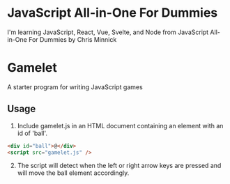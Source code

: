 # JavaScript All-in-One For Dummies

I'm learning JavaScript, React, Vue, Svelte, and Node from JavaScript All-in-One For Dummies by Chris Minnick

# Gamelet

A starter program for writing JavaScript games

## Usage

1. Include gamelet.js in an HTML document containing an element with an id of 'ball'.

```html
<div id="ball">@</div>
<script src="gamelet.js" />
```

2. The script will detect when the left or right arrow keys are pressed and will move the ball element accordingly.
